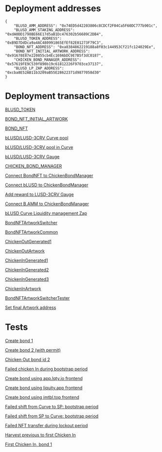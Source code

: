 # Deployment addresses

```
{
    "BLUSD_AMM_ADDRESS": "0x74ED5d42203806c8CDCf2F04Ca5F60DC777b901c",
    "BLUSD_AMM_STAKING_ADDRESS": "0xdA0DD1798BE66E17d5aB1Dc476302b56689C2DB4",
    "BLUSD_TOKEN_ADDRESS": "0xB9D7DdDca9a4AC480991865EfEf82E01273F79C3",
    "BOND_NFT_ADDRESS": "0xa8384862219188a8f03c144953Cf21fc124029Ee",
    "BOND_NFT_INITIAL_ARTWORK_ADDRESS": "0x91678E87e220855cb4Ec169AbDC9E7B5f3dC0187",
    "CHICKEN_BOND_MANAGER_ADDRESS": "0x57619FE9C539f890b19c61812226F9703ce37137",
    "BLUSD_LP_ZAP_ADDRESS": "0xcba8E52AB11b3209aB55E28622371d9877058d30"
}
```

# Deployment transactions

[BLUSD_TOKEN](https://etherscan.io/tx/0xcc0e959020e90656955484e2b8255998cba31c541a23597facc72ca294f50485)

[BOND_NFT_INITIAL_ARTWORK](https://etherscan.io/tx/0xa7ae25decd9a7fa5119e399343bf6ab853110cc9f5a09e0f586585e885685799)

[BOND_NFT](https://etherscan.io/tx/0xb625c698465abcceeb966ccc0e974a8b8cccd58d869484e88b6e8a97c4a46258)

[bLUSD/LUSD-3CRV Curve pool](https://etherscan.io/tx/0x8f6a30c59642deea7ba52c90bd656fa260de1c23f088c624b599c5a028a50f99)

[bLUSD/LUSD-3CRV pool in Curve](https://curve.fi/factory-crypto/134)

[bLUSD/LUSD-3CRV Gauge](https://etherscan.io/tx/0x7cbc4f3d66680a7b42760722523e0cf4afd576803941ee4aacf9f96ee6051674)

[CHICKEN_BOND_MANAGER](https://etherscan.io/tx/0x356cf19c225a795eb07ba89af273b1603cecd69909308933cc58695c6b1c90c0)

[Connect BondNFT to ChickenBondManager](https://etherscan.io/tx/0x557f40e638945bdb9d95e71c6206142ec404d365e61c091ba7fbdd21501f7bbb)

[Connect bLUSD to ChickenBondManager](https://etherscan.io/tx/0xf52b48cf1001d764af0375263524b6e3f789db3cb919945912127c34a458fa1b)

[Add reward to LUSD-3CRV Gauge](https://etherscan.io/tx/0x387962eb8c53d5c2d4d16bbbc6d5960884bf02dd822f94152821c7108a72e0cb)

[Connect B.AMM to ChickenBondManager](https://etherscan.io/tx/0x50eb4e127b2dd5a506b7ffaabcf85f40ca7e31dbce3a2f861b63ce3492e80d0d)

[bLUSD Curve Liquidity management Zap](https://etherscan.io/tx/0x9e8f2634d32616c3a6dfebc818c6cf78bf7baac85f021131a061aef7d4f80d14)

[BondNFTArtworkSwitcher](https://etherscan.io/tx/0x56041bdc2f91e492738432ef09a2a110f1c0c5aa51dfdbb233502916a0b9f914)

[BondNFTArtworkCommon](https://etherscan.io/tx/0x5e549307562b4c8c1fcc578644e03df96736e8aa5dae048af79a342c1e013f4c)

[ChickenOutGenerated1](https://etherscan.io/tx/0x886e70f16204c4307772a4fe28e5753a0258cd58801c92d3f2b0e0b203414f95)

[ChickenOutArtwork](https://etherscan.io/tx/0x33e20c7b5c8c471a84e5fb0a98df8deb0b81adc4f4863bcffac419d2153b920f)

[ChickenInGenerated1](https://etherscan.io/tx/0xc826a6fa000201c48084866252e941c4523106f747b21e8d9a64848f8cb51f0a)

[ChickenInGenerated2](https://etherscan.io/tx/0x882853e61b668cc4fce686f7edd1788af441d7da43700c4f96c488828aa063a1)

[ChickenInGenerated3](https://etherscan.io/tx/0x19b564ec12c2ead225ef5aa1b0a89e57899d4ddd48489949835cc7be35f1aaab)

[ChickenInArtwork](https://etherscan.io/tx/0x2681a447a76db7b096d9baf33f69b71415cfe41d8914546a861886b250b525ea)

[BondNFTArtworkSwitcherTester](https://etherscan.io/tx/0x58d5168c53dd8619bad282951d77d7e541704f2e0dd899012e42bca57ec339ee)

[Set final Artwork address](https://etherscan.io/tx/0xc0acfcfc90b84e0a4efed0314ab862a64db9bc584967cadd44391903034c0931)

# Tests

[Create bond 1](https://etherscan.io/tx/0xc4d2af59d1d0fe68cd269c208a4b97afde7d4b3a73dae04d0a03f67d913f9025)

[Create bond 2 (with permit)](https://etherscan.io/tx/0x3f6d741addd047627a4176ffa0c855fcac878f39118d559d954cca3427fef30f)

[Chicken Out bond id 2](https://etherscan.io/tx/0x7a5309f2e1e1a6bc9f0d8ad15d74d36407ccef527995fab1dd448dfcc83e627b)

[Failed chicken In during bootstrap period](https://etherscan.io/tx/0x73876384ee74ab706db31df4fe65608836a2f5554e94ff02923f21298e4d103c)

[Create bond using app.lqty.io frontend](https://etherscan.io/tx/0xd085581ffdc00f552ff8c4a3ee012697da2c23f0d6521bb7330209dc0760c00c)

[Create bond using liquity.app frontend](https://etherscan.io/tx/0x37172895ee217288260bf96a4e8f5f72b1999ce7718206ec37c511bedc21ba73)

[Create bond using imtbl.top frontend](https://etherscan.io/tx/0x15e51a8269d4e4008e4905b970c38e26ada6d78ebaaf6756c78d757dacf74276)

[Failed shift from Curve to SP: bootstrap period](https://etherscan.io/tx/0x8b30a6a4c89122669fe87c300ede04de329c9ed6c4b8d89bcd1e3fad3622dc8b)

[Failed shift from SP to Curve: bootstrap period](https://etherscan.io/tx/0xfeb4534a4e06bb9efdeb981934eb54ac8869cd2ca061a985e830106172a68918)

[Failed NFT transfer during lockout period](https://etherscan.io/tx/0x6a2dd04458e4c00190d659a9f17be9dd26fc0c55780703908eab6bbefa43b7cf)

[Harvest previous to first Chicken In](https://etherscan.io/tx/0x7564611b1d27e0a0280bc25ac635b7f0804b2fe53cc8a438f6eba25556c6498d)

[First Chicken In, bond 1](https://etherscan.io/tx/0x4c7a8b762ff2e0e76f5fd6808a9da75bee29207c08e3ca82de508dac580a174b)

